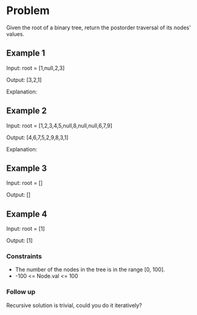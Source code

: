 # Problem

Given the root of a binary tree, return the postorder traversal of its nodes' values.

## Example 1

Input: root = [1,null,2,3]

Output: [3,2,1]

Explanation:

## Example 2

Input: root = [1,2,3,4,5,null,8,null,null,6,7,9]

Output: [4,6,7,5,2,9,8,3,1]

Explanation:

## Example 3

Input: root = []

Output: []

## Example 4

Input: root = [1]

Output: [1]

### Constraints

- The number of the nodes in the tree is in the range [0, 100].
- -100 <= Node.val <= 100
 
### Follow up

Recursive solution is trivial, could you do it iteratively?
